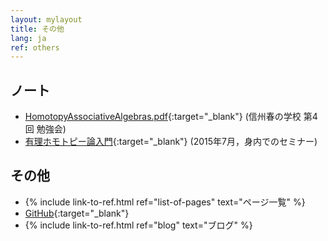 ```yaml
---
layout: mylayout
title: その他
lang: ja
ref: others
---
```


<!-- ## Teaching Assistant -->
<!-- <a href="KS/KS.html">計算数学</a> -->

## ノート
- [HomotopyAssociativeAlgebras.pdf](notes/HomotopyAssociativeAlgebras.pdf){:target="_blank"}
  (信州春の学校 第4回 勉強会)
- [有理ホモトピー論入門](notes/RationalHomotopyTheory_seminar.pdf){:target="_blank"}
  (2015年7月，身内でのセミナー)

## その他
- {% include link-to-ref.html ref="list-of-pages" text="ページ一覧" %}
- [GitHub](https://github.com/shwaka/homepage){:target="_blank"}
- {% include link-to-ref.html ref="blog" text="ブログ" %}
